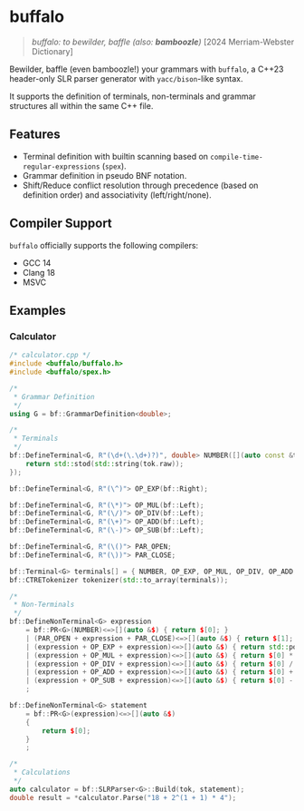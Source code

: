 # buffalo
> *buffalo: to bewilder, baffle (also: **bamboozle**)* [2024 Merriam-Webster Dictionary]

Bewilder, baffle (even bamboozle!) your grammars with `buffalo`, a C++23 header-only SLR parser generator with
`yacc/bison`-like syntax.

It supports the definition of terminals, non-terminals and grammar structures all within the same C++ file.

## Features
- Terminal definition with builtin scanning based on `compile-time-regular-expressions` (`spex`).
- Grammar definition in pseudo BNF notation.
- Shift/Reduce conflict resolution through precedence (based on definition order) and associativity (left/right/none).

## Compiler Support
`buffalo` officially supports the following compilers:
- GCC 14
- Clang 18
- MSVC

## Examples
### Calculator
```c++
/* calculator.cpp */
#include <buffalo/buffalo.h>
#include <buffalo/spex.h>

/*
 * Grammar Definition
 */
using G = bf::GrammarDefinition<double>;

/*
 * Terminals
 */
bf::DefineTerminal<G, R"(\d+(\.\d+)?)", double> NUMBER([](auto const &tok) {
    return std::stod(std::string(tok.raw));
});

bf::DefineTerminal<G, R"(\^)"> OP_EXP(bf::Right);

bf::DefineTerminal<G, R"(\*)"> OP_MUL(bf::Left);
bf::DefineTerminal<G, R"(\/)"> OP_DIV(bf::Left);
bf::DefineTerminal<G, R"(\+)"> OP_ADD(bf::Left);
bf::DefineTerminal<G, R"(\-)"> OP_SUB(bf::Left);

bf::DefineTerminal<G, R"(\()"> PAR_OPEN;
bf::DefineTerminal<G, R"(\))"> PAR_CLOSE;

bf::Terminal<G> terminals[] = { NUMBER, OP_EXP, OP_MUL, OP_DIV, OP_ADD, OP_SUB, PAR_OPEN, PAR_CLOSE };
bf::CTRETokenizer tokenizer(std::to_array(terminals));

/*
 * Non-Terminals
 */
bf::DefineNonTerminal<G> expression
    = bf::PR<G>(NUMBER)<=>[](auto &$) { return $[0]; }
    | (PAR_OPEN + expression + PAR_CLOSE)<=>[](auto &$) { return $[1]; }
    | (expression + OP_EXP + expression)<=>[](auto &$) { return std::pow($[0], $[2]); }
    | (expression + OP_MUL + expression)<=>[](auto &$) { return $[0] * $[2]; }
    | (expression + OP_DIV + expression)<=>[](auto &$) { return $[0] / $[2]; }
    | (expression + OP_ADD + expression)<=>[](auto &$) { return $[0] + $[2]; }
    | (expression + OP_SUB + expression)<=>[](auto &$) { return $[0] - $[2]; }
    ;

bf::DefineNonTerminal<G> statement
    = bf::PR<G>(expression)<=>[](auto &$)
    {
        return $[0];
    }
    ;

/*
 * Calculations
 */
auto calculator = bf::SLRParser<G>::Build(tok, statement);
double result = *calculator.Parse("18 + 2^(1 + 1) * 4");
```